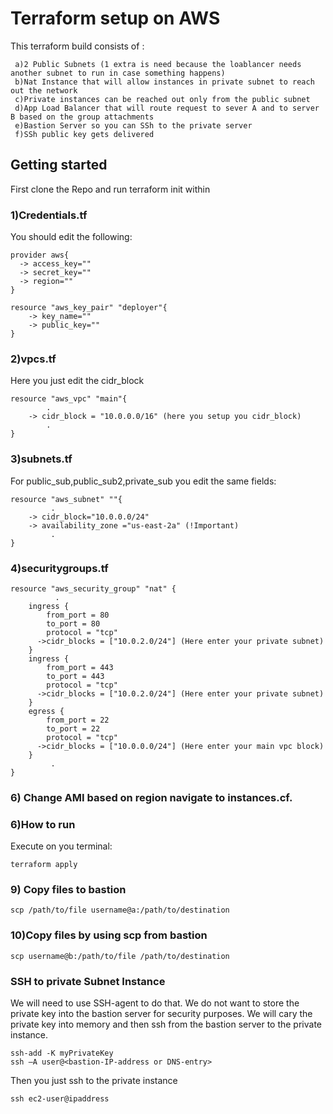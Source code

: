 # Terraform setup on AWS 

This terraform build consists of :

     a)2 Public Subnets (1 extra is need because the loablancer needs another subnet to run in case something happens)
     b)Nat Instance that will allow instances in private subnet to reach out the network
     c)Private instances can be reached out only from the public subnet
     d)App Load Balancer that will route request to sever A and to server B based on the group attachments
     e)Bastion Server so you can SSh to the private server
     f)SSh public key gets delivered 


## Getting started

First clone the Repo and run terraform init within

### 1)Credentials.tf

You should edit the following:
```
provider aws{
  -> access_key=""
  -> secret_key=""
  -> region=""
}

resource "aws_key_pair" "deployer"{
    -> key_name=""
    -> public_key=""
}
```
### 2)vpcs.tf

Here you just edit the cidr_block
```
resource "aws_vpc" "main"{
        .
    -> cidr_block = "10.0.0.0/16" (here you setup you cidr_block)
        .
}
```

### 3)subnets.tf

For public_sub,public_sub2,private_sub you edit the same fields: 
```
resource "aws_subnet" ""{
         .
    -> cidr_block="10.0.0.0/24"
    -> availability_zone ="us-east-2a" (!Important)
         .
}

```
### 4)securitygroups.tf

```
resource "aws_security_group" "nat" {
          .
    ingress {
        from_port = 80
        to_port = 80
        protocol = "tcp"
      ->cidr_blocks = ["10.0.2.0/24"] (Here enter your private subnet)
    }
    ingress {
        from_port = 443
        to_port = 443
        protocol = "tcp"
      ->cidr_blocks = ["10.0.2.0/24"] (Here enter your private subnet)
    }
    egress {
        from_port = 22
        to_port = 22
        protocol = "tcp"
      ->cidr_blocks = ["10.0.0.0/24"] (Here enter your main vpc block)
    }
         .
}
```

### 6) Change AMI based on region navigate to instances.cf.

### 6)How to run

Execute on you terminal:
```
terraform apply
```
### 9) Copy files to bastion
```
scp /path/to/file username@a:/path/to/destination
```

### 10)Copy files by using scp from bastion

```
scp username@b:/path/to/file /path/to/destination
```
### SSH to private Subnet Instance
We will need to use SSH-agent to do that. We do not want to store the private key into the bastion server for security purposes.
We will cary the private key into memory and then ssh from the bastion server to the private instance.
```
ssh-add -K myPrivateKey
ssh –A user@<bastion-IP-address or DNS-entry>
```
Then you just ssh to the private instance
```
ssh ec2-user@ipaddress
```

 




